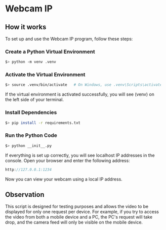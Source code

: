 # Webcam IP

## How it works

To set up and use the Webcam IP program, follow these steps:

### Create a Python Virtual Environment

```bash
$> python -m venv .venv
```

### Activate the Virtual Environment

```bash
$> source .venv/bin/activate   # On Windows, use .venv\Scripts\activate
```

If the virtual environment is activated successfully, you will see (venv) on the left side of your terminal.

### Install Dependencies

```bash
$> pip install -r requirements.txt
```

### Run the Python Code

```bash
$> python __init__.py
```

If everything is set up correctly, you will see localhost IP addresses in the console. Open your browser and enter the following address:

```js
http://127.0.0.1:1234
```

Now you can view your webcam using a local IP address.

## Observation

This script is designed for testing purposes and allows the video to be displayed for only one request per device. For example, if you try to access the video from both a mobile device and a PC, the PC's request will take drop, and the camera feed will only be visible on the mobile device.